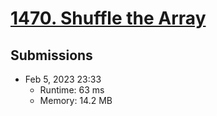 # [1470. Shuffle the Array](https://leetcode.com/problems/shuffle-the-array/)

## Submissions

- Feb 5, 2023 23:33
    - Runtime: 63 ms
    - Memory: 14.2 MB
